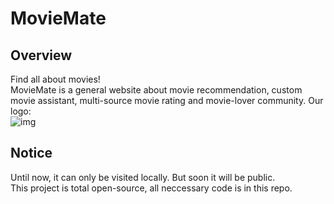 # MovieMate 
## Overview
Find all about movies!  
MovieMate is a general website about movie recommendation, custom movie assistant, multi-source movie rating and movie-lover community. Our logo:  
![img](https://github.com/user-attachments/assets/1c988384-8b76-4523-ada5-bd1d241332c5)
## Notice
Until now, it can only be visited locally. But soon it will be public.  
This project is total open-source, all neccessary code is in this repo.  

